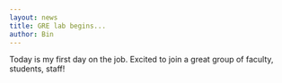 ```yaml
---
layout: news
title: GRE lab begins...
author: Bin
---
```


Today is my first day on the job. Excited to join a great group of faculty, students, staff!

